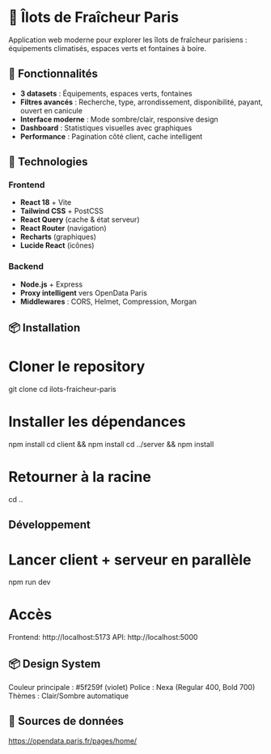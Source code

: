 # 🌊 Îlots de Fraîcheur Paris

Application web moderne pour explorer les îlots de fraîcheur parisiens : équipements climatisés, espaces verts et fontaines à boire.


## 🎯 Fonctionnalités

- **3 datasets** : Équipements, espaces verts, fontaines
- **Filtres avancés** : Recherche, type, arrondissement, disponibilité, payant, ouvert en canicule
- **Interface moderne** : Mode sombre/clair, responsive design
- **Dashboard** : Statistiques visuelles avec graphiques
- **Performance** : Pagination côté client, cache intelligent

## 🚀 Technologies

### Frontend
- **React 18** + Vite
- **Tailwind CSS** + PostCSS
- **React Query** (cache & état serveur)
- **React Router** (navigation)
- **Recharts** (graphiques)
- **Lucide React** (icônes)

### Backend
- **Node.js** + Express
- **Proxy intelligent** vers OpenData Paris
- **Middlewares** : CORS, Helmet, Compression, Morgan

## 📦 Installation

# Cloner le repository
git clone 
cd ilots-fraicheur-paris

# Installer les dépendances
npm install
cd client && npm install
cd ../server && npm install

# Retourner à la racine
cd ..

##  Développement
# Lancer client + serveur en parallèle
npm run dev

# Accès
Frontend: http://localhost:5173
API: http://localhost:5000

## 📦 Design System
Couleur principale : #5f259f (violet)
Police : Nexa (Regular 400, Bold 700)
Thèmes : Clair/Sombre automatique

## 🔗 Sources de données
https://opendata.paris.fr/pages/home/